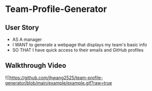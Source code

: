 # Team-Profile-Generator

## User Story

* AS A manager
* I WANT to generate a webpage that displays my team's basic info
* SO THAT I have quick access to their emails and GitHub profiles

## Walkthrough Video

![]https://github.com/jhwang2525/team-profile-generator/blob/main/example/example.gif?raw=true
